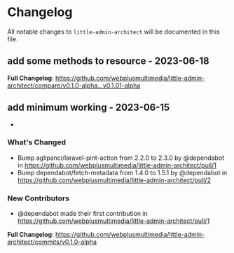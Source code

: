 # Changelog

All notable changes to `little-admin-architect` will be documented in this file.

## add some methods to resource - 2023-06-18

**Full Changelog**: https://github.com/webplusmultimedia/little-admin-architect/compare/v0.1.0-alpha...v0.1.01-alpha

## add minimum working - 2023-06-15

- 

### What's Changed

- Bump aglipanci/laravel-pint-action from 2.2.0 to 2.3.0 by @dependabot in https://github.com/webplusmultimedia/little-admin-architect/pull/1
- Bump dependabot/fetch-metadata from 1.4.0 to 1.5.1 by @dependabot in https://github.com/webplusmultimedia/little-admin-architect/pull/2

### New Contributors

- @dependabot made their first contribution in https://github.com/webplusmultimedia/little-admin-architect/pull/1

**Full Changelog**: https://github.com/webplusmultimedia/little-admin-architect/commits/v0.1.0-alpha
